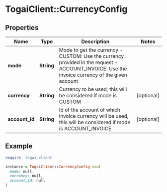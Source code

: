 # TogaiClient::CurrencyConfig

## Properties

| Name | Type | Description | Notes |
| ---- | ---- | ----------- | ----- |
| **mode** | **String** | Mode to get the currency - CUSTOM: Use the currency provided in the request - ACCOUNT_INVOICE: Use the invoice currency of the given account  |  |
| **currency** | **String** | Currency to be used, this will be considered if mode is CUSTOM | [optional] |
| **account_id** | **String** | Id of the account of which invoice currency will be used, this will be considered if mode is ACCOUNT_INVOICE | [optional] |

## Example

```ruby
require 'togai_client'

instance = TogaiClient::CurrencyConfig.new(
  mode: null,
  currency: null,
  account_id: null
)
```

